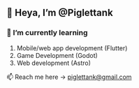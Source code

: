 ## 🍠 Heya, I’m @Piglettank
### 🌱 I’m currently learning
  1. Mobile/web app development (Flutter)
  2. Game Development (Godot)
  3. Web development (Astro) 

📫 Reach me here -> piglettank@gmail.com

<!---
Piglettank/Piglettank is a ✨ special ✨ repository because its `README.md` (this file) appears on your GitHub profile.
You can click the Preview link to take a look at your changes.
--->
